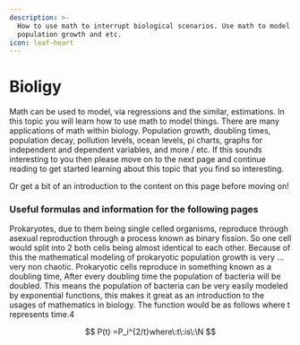 ```yaml
---
description: >-
  How to use math to interrupt biological scenarios. Use math to model
  population growth and etc.
icon: leaf-heart
---
```


# Bioligy

Math can be used to model, via regressions and the similar, estimations. In this topic you will learn how to use math to model things. There are many applications of math within biology. Population growth, doubling times, population decay, pollution levels, ocean levels, pi charts, graphs for independent and dependent variables, and more / etc. If this sounds interesting to you then please move on to the next page and continue reading to get started learning about this topic that you find so interesting.

Or get a bit of an introduction to the content on this page before moving on!



### Useful formulas and information for the following pages

Prokaryotes, due to them being single celled organisms, reproduce through asexual reproduction through a process known as binary fission. So one cell would split into 2 both cells being almost identical to each other. Because of this the mathematical modeling of prokaryotic population growth is very ... very non chaotic. Prokaryotic cells reproduce in something known as a doubling time, After every doubling time the population of bacteria will be doubled. This means the population of bacteria can be very easily modeled by exponential functions, this makes it great as an introduction to the usages of mathematics in biology. The function would be as follows where t represents time.4

$$
P(t) =P_i^{2/t}where\:t\:is\:\N
$$
